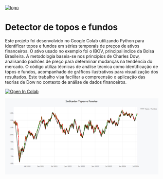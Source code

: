 <a href="https://postimg.cc/FYtnXpJw">
  <img src="https://i.postimg.cc/t470PmRR/logo-sem-fundo-01.png" alt="logo" width="300">
</a>

# Detector de topos e fundos

Este projeto foi desenvolvido no Google Colab utilizando Python para identificar topos e fundos em séries temporais de preços de ativos financeiros. O ativo usado no exemplo foi o IBOV, principal indice da Bolsa Brasileira. A metodologia baseia-se nos princípios de Charles Dow, analisando padrões de preço para determinar mudanças na tendência do mercado. O código utiliza técnicas de análise técnica como identificação de topos e fundos, acompanhado de gráficos ilustrativos para visualização dos resultados. Este trabalho visa facilitar a compreensão e aplicação das teorias de Dow no contexto de análise de dados financeiros.

[<img src="https://colab.research.google.com/assets/colab-badge.svg" alt="Open In Colab"/>](https://colab.research.google.com/github/GeorgeTelles/detector_topos_fundos/blob/main/detector_topos_fundos.ipynb)

![detector de topos e fundos](https://github.com/GeorgeTelles/detector_topos_fundos/raw/8d44da34a6a3513592db5758009ada4297a5cb52/detector%20de%20topo%20e%20fundo.png)

